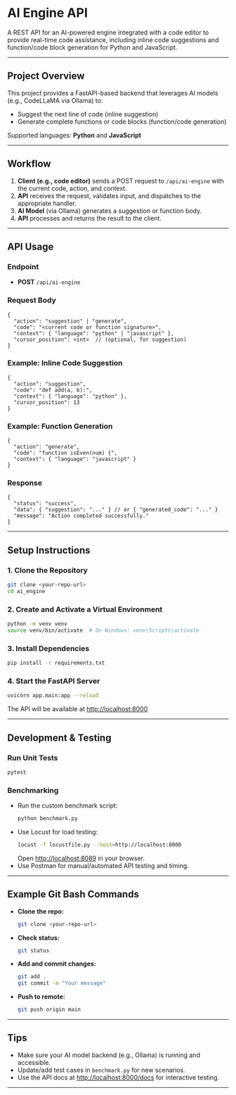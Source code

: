 # AI Engine API

A REST API for an AI-powered engine integrated with a code editor to provide real-time code assistance, including inline code suggestions and function/code block generation for Python and JavaScript.

---

## Project Overview

This project provides a FastAPI-based backend that leverages AI models (e.g., CodeLLaMA via Ollama) to:
- Suggest the next line of code (inline suggestion)
- Generate complete functions or code blocks (function/code generation)

Supported languages: **Python** and **JavaScript**

---

## Workflow

1. **Client (e.g., code editor)** sends a POST request to `/api/ai-engine` with the current code, action, and context.
2. **API** receives the request, validates input, and dispatches to the appropriate handler.
3. **AI Model** (via Ollama) generates a suggestion or function body.
4. **API** processes and returns the result to the client.

---

## API Usage

### Endpoint
- **POST** `/api/ai-engine`

### Request Body
```
{
  "action": "suggestion" | "generate",
  "code": "<current code or function signature>",
  "context": { "language": "python" | "javascript" },
  "cursor_position": <int>  // (optional, for suggestion)
}
```

### Example: Inline Code Suggestion
```
{
  "action": "suggestion",
  "code": "def add(a, b):",
  "context": { "language": "python" },
  "cursor_position": 13
}
```

### Example: Function Generation
```
{
  "action": "generate",
  "code": "function isEven(num) {",
  "context": { "language": "javascript" }
}
```

### Response
```
{
  "status": "success",
  "data": { "suggestion": "..." } // or { "generated_code": "..." }
  "message": "Action completed successfully."
}
```

---

## Setup Instructions

### 1. Clone the Repository
```bash
git clone <your-repo-url>
cd ai_engine
```

### 2. Create and Activate a Virtual Environment
```bash
python -m venv venv
source venv/bin/activate  # On Windows: venv\Scripts\activate
```

### 3. Install Dependencies
```bash
pip install -r requirements.txt
```

### 4. Start the FastAPI Server
```bash
uvicorn app.main:app --reload
```

The API will be available at [http://localhost:8000](http://localhost:8000)

---

## Development & Testing

### Run Unit Tests
```bash
pytest
```

### Benchmarking
- Run the custom benchmark script:
  ```bash
  python benchmark.py
  ```
- Use Locust for load testing:
  ```bash
  locust -f locustfile.py --host=http://localhost:8000
  ```
  Open [http://localhost:8089](http://localhost:8089) in your browser.
- Use Postman for manual/automated API testing and timing.

---

## Example Git Bash Commands

- **Clone the repo:**
  ```bash
  git clone <your-repo-url>
  ```
- **Check status:**
  ```bash
  git status
  ```
- **Add and commit changes:**
  ```bash
  git add .
  git commit -m "Your message"
  ```
- **Push to remote:**
  ```bash
  git push origin main
  ```

---

## Tips
- Make sure your AI model backend (e.g., Ollama) is running and accessible.
- Update/add test cases in `benchmark.py` for new scenarios.
- Use the API docs at [http://localhost:8000/docs](http://localhost:8000/docs) for interactive testing.

---

